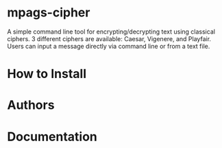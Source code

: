# mpags-cipher
A simple command line tool for encrypting/decrypting text using classical ciphers. 3 different ciphers are available: Caesar, Vigenere, and Playfair.
Users can input a message directly via command line or from a text file.

# How to Install
# Authors
# Documentation
